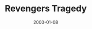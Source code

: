 ---
title: "Revengers Tragedy"
detailPage: "/projects/theatre/Revengers_Tragedy/info.html"
image: "/projects/theatre/Revengers_Tragedy/revengers100.png"
spotify: "https://open.spotify.com/album/0GdF3Aq88vAig4f22y7xsH"
playerIdx: 8
date: 2000-01-08
---